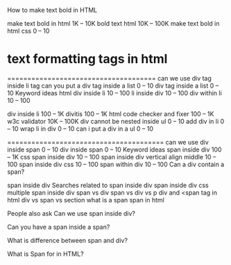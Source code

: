 How to make text bold in HTML


make text bold in html
1K – 10K
bold text html
10K – 100K
make text bold in html css
0 – 10


text formatting tags in html
========================================

=====================================
can we use div tag inside li tag
can you put a div tag inside a list
0 – 10
div tag inside a list
0 – 10
Keyword ideas
html div inside li
10 – 100
li inside div
10 – 100
div within li
10 – 100

div inside li
100 – 1K
divitis
100 – 1K
html code checker and fixer
100 – 1K
w3c validator
10K – 100K
div cannot be nested inside ul
0 – 10
add div in li
0 – 10
wrap li in div
0 – 10
can i put a div in a ul
0 – 10







=======================================
can we use div inside span
0 – 10
div inside span
0 – 10
Keyword ideas
span inside div
100 – 1K
css span inside div
10 – 100
span inside div vertical align middle
10 – 100
span inside div css
10 – 100
span within div
10 – 100
Can a div contain a span?


span inside div
Searches related to span inside div
span inside div css
multiple span inside div
span vs div
span vs div vs p
div and <span tag in html
div vs span vs section
what is a span
span in html


People also ask
Can we use span inside div?

Can you have a span inside a span?

What is difference between span and div?

What is Span for in HTML?



